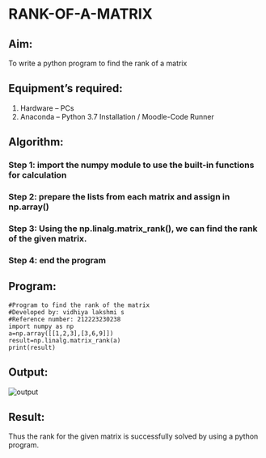 # RANK-OF-A-MATRIX
## Aim:
To write a python program to find the rank of a matrix
## Equipment’s required:
1. 	Hardware – PCs
2. 	Anaconda – Python 3.7 Installation / Moodle-Code Runner
## Algorithm:
### Step 1: import the numpy module to use the built-in functions for calculation
### Step 2: prepare the lists from each matrix and assign in np.array()
### Step 3: Using the np.linalg.matrix_rank(), we can find the rank of the given matrix.
### Step 4: end the program
## Program:
```
#Program to find the rank of the matrix
#Developed by: vidhiya lakshmi s 
#Reference number: 212223230238
import numpy as np
a=np.array([[1,2,3],[3,6,9]])
result=np.linalg.matrix_rank(a)
print(result)

```
## Output: 
![output](<rank ss 2.png>)


## Result:
Thus the rank for the given matrix is successfully solved by  using a python program.

